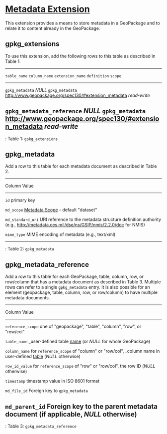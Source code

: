 # [Metadata Extension](http://www.geopackage.org/spec130/#extension_metadata)

This extension provides a means to store metadata in a GeoPackage and to
relate it to content already in the GeoPackage.

## gpkg_extensions

To use this extension, add the following rows to this table as described
in Table 1.

  ---------------------------------------------------------------------------------------------------------------------------------------
  `table_name`                `column_name`   `extension_name`   `definition`                                              `scope`
  --------------------------- --------------- ------------------ --------------------------------------------------------- --------------
  `gpkg_metadata`             *NULL*          `gpkg_metadata`    <http://www.geopackage.org/spec130/#extension_metadata>   *read-write*

  `gpkg_metadata_reference`   *NULL*          `gpkg_metadata`    <http://www.geopackage.org/spec130/#extension_metadata>   *read-write*
  ---------------------------------------------------------------------------------------------------------------------------------------

  : Table 1: `gpkg_extensions`

## gpkg_metadata

Add a row to this table for each metadata document as described in Table
2.

  ----------------------------------------------------------------------------------
  Column              Value
  ------------------- --------------------------------------------------------------
  `id`                primary key

  `md_scope`          [Metadata
                      Scope](http://www.geopackage.org/spec130/#metadata_scopes) -
                      default \"dataset\"

  `md_standard_uri`   URI reference to the metadata structure definition authority
                      (e.g., <http://metadata.ces.mil/dse/ns/GSIP/nmis/2.2.0/doc>
                      for NMIS)

  `mime_type`         MIME encoding of metadata (e.g., text/xml)

                      
  ----------------------------------------------------------------------------------

  : Table 2: `gpkg_metadata`

## gpkg_metadata_reference

Add a row to this table for each GeoPackage, table, column, row, or
row/column that has a metadata document as described in Table 3.
Multiple rows can refer to a single `gpkg_metadata` entry. It is also
possible for an element (geopackage, table, column, row, or row/column)
to have multiple metadata documents.

  ----------------------------------------------------------------------------
  Column              Value
  ------------------- --------------------------------------------------------
  `reference_scope`   one of \"geopackage\", \"table\", \"column\", \"row\",
                      or \"row/col\"

  `table_name`        \_user-defined table [name]() (or *NULL* for whole
                      GeoPackage)

  `column_name`       for `reference_scope` of \"column\" or \"row/col\",
                      \_column name in user-defined [table]() (*NULL*
                      otherwise)

  `row_id_value`      for `reference_scope` of \"row\" or \"row/col\", the row
                      ID (*NULL* otherwise)

  `timestamp`         timestamp value in ISO 8601 format

  `md_file_id`        Foreign key to `gpkg_metadata`

  `md_parent_id`      Foreign key to the parent metadata document (if
                      applicable, *NULL* otherwise)
  ----------------------------------------------------------------------------

  : Table 3: `gpkg_metadata_reference`
